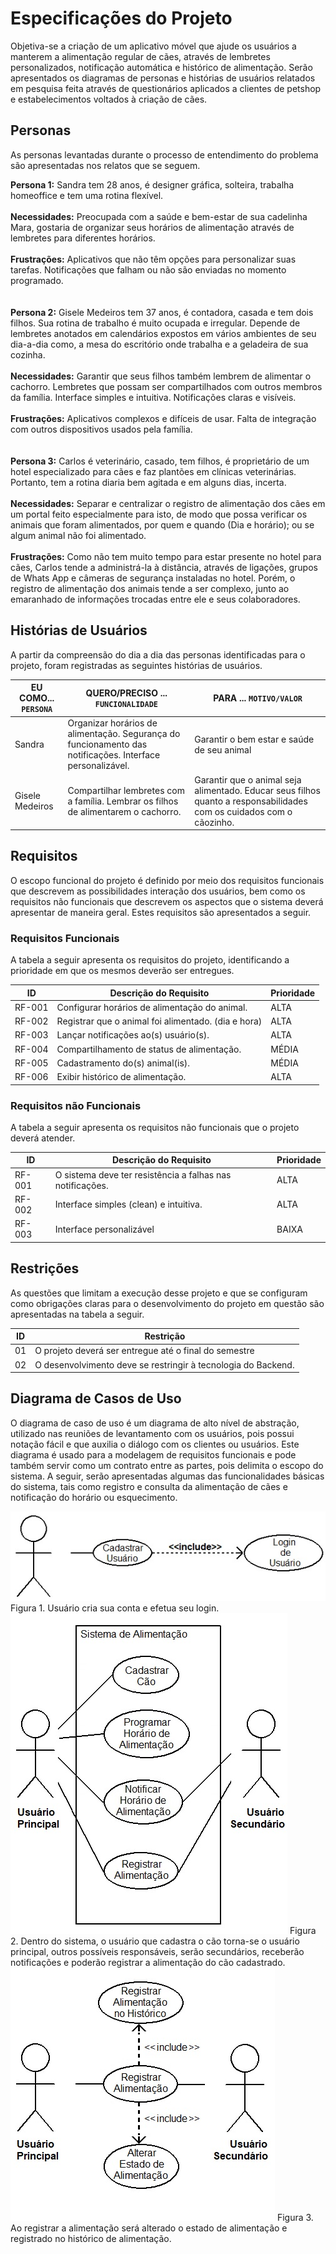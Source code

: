 # Especificações do Projeto

Objetiva-se a criação de um aplicativo móvel que ajude os usuários a manterem a alimentação regular de cães, através de lembretes personalizados, notificação automática e histórico de alimentação. Serão apresentados os diagramas de personas e histórias de usuários relatados em pesquisa feita através de questionários aplicados a clientes de petshop e estabelecimentos voltados à criação de cães.

## Personas

As personas levantadas durante o processo de entendimento do problema são apresentadas nos relatos que se seguem.

**Persona 1:** Sandra tem 28 anos, é designer gráfica, solteira, trabalha homeoffice e tem uma rotina flexível. <br><br>
  **Necessidades:**
  Preocupada com a saúde e bem-estar de sua cadelinha Mara, gostaria de organizar seus horários de alimentação através de lembretes para diferentes horários. <br><br>
  **Frustrações:**
  Aplicativos que não têm opções para personalizar suas tarefas. Notificações que falham ou não são enviadas no momento programado. <br><br><br>
**Persona 2:** Gisele Medeiros tem 37 anos, é contadora, casada e tem dois filhos. Sua rotina de trabalho é muito ocupada e irregular. Depende de lembretes anotados em calendários expostos em vários ambientes de seu dia-a-dia como, a mesa do escritório onde trabalha e a geladeira de sua cozinha. <br><br>
  **Necessidades:**
  Garantir que seus filhos também lembrem de alimentar o cachorro. Lembretes que possam ser compartilhados com outros membros da família. Interface simples e intuitiva. Notificações claras e visíveis. <br><br>
  **Frustrações:**
  Aplicativos complexos e difíceis de usar. Falta de integração com outros dispositivos usados pela família. <br><br><br>
  **Persona 3:** Carlos é veterinário, casado, tem filhos, é proprietário de um hotel especializado para cães e faz plantões em clínicas veterinárias. Portanto, tem a rotina diaria bem agitada e em alguns dias, incerta.<br><br>
**Necessidades:** Separar e centralizar o registro de alimentação dos cães em um portal feito especialmente para isto, de modo que possa verificar os animais que foram alimentados, por quem e quando (Dia e horário); ou se algum animal não foi alimentado.<br><br>
**Frustrações:** Como não tem muito tempo para estar presente no hotel para cães, Carlos tende a administrá-la à distância, através de ligações, grupos de Whats App e câmeras de segurança instaladas no hotel. Porém, o registro de alimentação dos animais tende a ser complexo, junto ao emaranhado de informações trocadas entre ele e seus colaboradores.



## Histórias de Usuários

A partir da compreensão do dia a dia das personas identificadas para o projeto, foram registradas as seguintes histórias de usuários.

|EU COMO... `PERSONA`| QUERO/PRECISO ... `FUNCIONALIDADE`   |PARA ... `MOTIVO/VALOR`                 |
|--------------------|--------------------------------------|----------------------------------------|
| Sandra | Organizar horários de alimentação. Segurança do funcionamento das notificações. Interface personalizável. | Garantir o bem estar e saúde de seu animal |
| Gisele Medeiros |Compartilhar lembretes com a família. Lembrar os filhos de alimentarem o cachorro. | Garantir que o animal seja alimentado. Educar seus filhos quanto a responsabilidades com os cuidados com o cãozinho. |
## Requisitos

O escopo funcional do projeto é definido por meio dos requisitos funcionais que descrevem as possibilidades interação dos usuários, bem como os requisitos não funcionais que descrevem os aspectos que o sistema deverá apresentar de maneira geral. Estes requisitos são apresentados a seguir. 

### Requisitos Funcionais

A tabela a seguir apresenta os requisitos do projeto, identificando a prioridade em que os mesmos deverão ser entregues.

|  ID  |              Descrição do Requisito               | Prioridade |
|------|---------------------------------------------------|------------|
|RF-001|Configurar horários de alimentação do animal.      |    ALTA    |
|RF-002|Registrar que o animal foi alimentado. (dia e hora)|    ALTA    |
|RF-003|Lançar notificações ao(s) usuário(s).              |    ALTA    |
|RF-004|Compartilhamento de status de alimentação.         |    MÉDIA   |
|RF-005|Cadastramento do(s) animal(is).                    |    MÉDIA   |
|RF-006|Exibir histórico de alimentação.                   |    ALTA    |

### Requisitos não Funcionais

A tabela a seguir apresenta os requisitos não funcionais que o projeto deverá atender.

|**ID**|               **Descrição do Requisito**                |Prioridade |
|------|---------------------------------------------------------|-----------|
|RF-001|O sistema deve ter resistência a falhas nas notificações.|   ALTA    |
|RF-002|Interface simples (clean) e intuitiva.                   |   ALTA    |
|RF-003|Interface personalizável                                 |  BAIXA    |

## Restrições

As questões que limitam a execução desse projeto e que se configuram como obrigações claras para o desenvolvimento do projeto em questão são apresentadas na tabela a seguir.

|ID|                         Restrição                            |
|--|--------------------------------------------------------------|
|01| O projeto deverá ser entregue até o final do semestre        |
|02| O desenvolvimento deve se restringir à tecnologia do Backend.|

## Diagrama de Casos de Uso

O diagrama de caso de uso é um diagrama de alto nível de abstração, utilizado nas reuniões de levantamento com os usuários, pois possui notação fácil e que auxilia o diálogo com os clientes ou usuários. Este diagrama é usado para a modelagem de requisitos funcionais e pode também servir como um contrato entre as partes, pois delimita o escopo do sistema.
A seguir, serão apresentadas algumas das funcionalidades básicas do sistema, tais como registro e consulta da alimentação de cães e notificação do horário ou esquecimento.

<img src="img/Casos de Uso - 001.jpg" >
Figura 1. Usuário cria sua conta e efetua seu login.


<img src="img/Casos de Uso - 002.jpg" >
Figura 2. Dentro do sistema, o usuário que cadastra o cão torna-se o usuário principal,
outros possíveis responsáveis, serão secundários, receberão notificações e poderão registrar
a alimentação do cão cadastrado.


<img src="img/Casos de Uso - 003.jpg" >
Figura 3. Ao registrar a alimentação será alterado o estado de alimentação
e registrado no histórico de alimentação.
